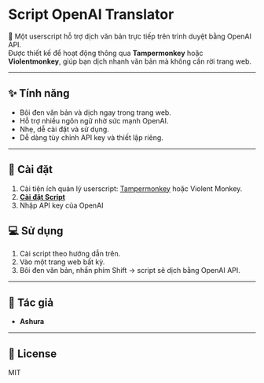 # Script OpenAI Translator

🚀 Một userscript hỗ trợ dịch văn bản trực tiếp trên trình duyệt bằng OpenAI API.  
Được thiết kế để hoạt động thông qua **Tampermonkey** hoặc **Violentmonkey**, giúp bạn dịch nhanh văn bản mà không cần rời trang web.

---

## ✨ Tính năng
- Bôi đen văn bản và dịch ngay trong trang web.
- Hỗ trợ nhiều ngôn ngữ nhờ sức mạnh OpenAI.
- Nhẹ, dễ cài đặt và sử dụng.
- Dễ dàng tùy chỉnh API key và thiết lập riêng.

---

## 🔧 Cài đặt
1. Cài tiện ích quản lý userscript: [Tampermonkey](https://www.tampermonkey.net/) hoặc Violent Monkey.
2. [**Cài đặt Script**](https://raw.githubusercontent.com/Ashura170606/Script-OpenAI-translator/main/src/userscript.user.js)
3. Nhập API key của OpenAI

## 💻 Sử dụng
1. Cài script theo hướng dẫn trên.
2. Vào một trang web bất kỳ.
3. Bôi đen văn bản, nhấn phím Shift → script sẽ dịch bằng OpenAI API.

---

## 👤 Tác giả
- **Ashura**

---

## 📜 License
MIT
